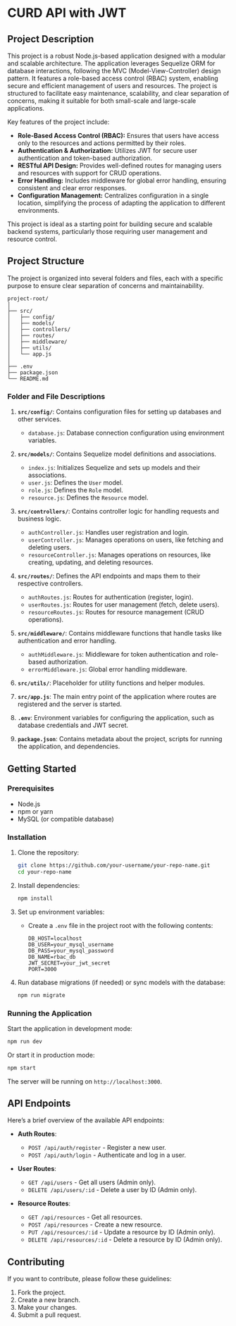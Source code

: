 # CURD API with JWT

## Project Description

This project is a robust Node.js-based application designed with a modular and scalable architecture. The application leverages Sequelize ORM for database interactions, following the MVC (Model-View-Controller) design pattern. It features a role-based access control (RBAC) system, enabling secure and efficient management of users and resources. The project is structured to facilitate easy maintenance, scalability, and clear separation of concerns, making it suitable for both small-scale and large-scale applications.

Key features of the project include:

- **Role-Based Access Control (RBAC):** Ensures that users have access only to the resources and actions permitted by their roles.
- **Authentication & Authorization:** Utilizes JWT for secure user authentication and token-based authorization.
- **RESTful API Design:** Provides well-defined routes for managing users and resources with support for CRUD operations.
- **Error Handling:** Includes middleware for global error handling, ensuring consistent and clear error responses.
- **Configuration Management:** Centralizes configuration in a single location, simplifying the process of adapting the application to different environments.

This project is ideal as a starting point for building secure and scalable backend systems, particularly those requiring user management and resource control.

## Project Structure

The project is organized into several folders and files, each with a specific purpose to ensure clear separation of concerns and maintainability.

```plaintext
project-root/
│
├── src/
│   ├── config/
│   ├── models/
│   ├── controllers/
│   ├── routes/
│   ├── middleware/
│   ├── utils/
│   └── app.js
│
├── .env
├── package.json
└── README.md
```

### Folder and File Descriptions

1. **`src/config/`**: Contains configuration files for setting up databases and other services.
   - `database.js`: Database connection configuration using environment variables.

2. **`src/models/`**: Contains Sequelize model definitions and associations.
   - `index.js`: Initializes Sequelize and sets up models and their associations.
   - `user.js`: Defines the `User` model.
   - `role.js`: Defines the `Role` model.
   - `resource.js`: Defines the `Resource` model.

3. **`src/controllers/`**: Contains controller logic for handling requests and business logic.
   - `authController.js`: Handles user registration and login.
   - `userController.js`: Manages operations on users, like fetching and deleting users.
   - `resourceController.js`: Manages operations on resources, like creating, updating, and deleting resources.

4. **`src/routes/`**: Defines the API endpoints and maps them to their respective controllers.
   - `authRoutes.js`: Routes for authentication (register, login).
   - `userRoutes.js`: Routes for user management (fetch, delete users).
   - `resourceRoutes.js`: Routes for resource management (CRUD operations).

5. **`src/middleware/`**: Contains middleware functions that handle tasks like authentication and error handling.
   - `authMiddleware.js`: Middleware for token authentication and role-based authorization.
   - `errorMiddleware.js`: Global error handling middleware.

6. **`src/utils/`**: Placeholder for utility functions and helper modules.

7. **`src/app.js`**: The main entry point of the application where routes are registered and the server is started.

8. **`.env`**: Environment variables for configuring the application, such as database credentials and JWT secret.

9. **`package.json`**: Contains metadata about the project, scripts for running the application, and dependencies.

## Getting Started

### Prerequisites

- Node.js
- npm or yarn
- MySQL (or compatible database)

### Installation

1. Clone the repository:
   ```bash
   git clone https://github.com/your-username/your-repo-name.git
   cd your-repo-name
   ```

2. Install dependencies:
   ```bash
   npm install
   ```

3. Set up environment variables:
   - Create a `.env` file in the project root with the following contents:
     ```plaintext
     DB_HOST=localhost
     DB_USER=your_mysql_username
     DB_PASS=your_mysql_password
     DB_NAME=rbac_db
     JWT_SECRET=your_jwt_secret
     PORT=3000
     ```

4. Run database migrations (if needed) or sync models with the database:
   ```bash
   npm run migrate
   ```

### Running the Application

Start the application in development mode:
```bash
npm run dev
```

Or start it in production mode:
```bash
npm start
```

The server will be running on `http://localhost:3000`.

## API Endpoints

Here’s a brief overview of the available API endpoints:

- **Auth Routes**:
  - `POST /api/auth/register` - Register a new user.
  - `POST /api/auth/login` - Authenticate and log in a user.

- **User Routes**:
  - `GET /api/users` - Get all users (Admin only).
  - `DELETE /api/users/:id` - Delete a user by ID (Admin only).

- **Resource Routes**:
  - `GET /api/resources` - Get all resources.
  - `POST /api/resources` - Create a new resource.
  - `PUT /api/resources/:id` - Update a resource by ID (Admin only).
  - `DELETE /api/resources/:id` - Delete a resource by ID (Admin only).

## Contributing

If you want to contribute, please follow these guidelines:

1. Fork the project.
2. Create a new branch.
3. Make your changes.
4. Submit a pull request.
